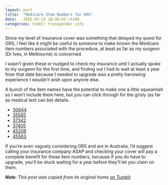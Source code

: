 ```yaml
---
layout: post
title:  "Medicare Item Numbers for GRS"
date:   2016-02-23 18:39:43 +1100
categories: tumblr transgender info
---
```


Since my level of insurance cover was something that delayed my quest for GRS, I feel like it might be useful to someone to make known the Medicare item numbers associated with the procedure, at least as far as my surgeon (Dr Ives, in Melbourne) is concerned.

I wasn’t given these or nudged to check my insurance until I actually spoke to my surgeon for the first time, and finding out I had to wait at least a year from that date because I needed to upgrade was a pretty harrowing experience I wouldn’t wish upon anyone else.

A bunch of the item names have the potential to make one a little squeamish so I won’t include them here, but you can click through for the grisly (as far as medical text can be) details.

* [30644](http://www9.health.gov.au/mbs/fullDisplay.cfm?type=item&amp;q=30644)
* [35565](http://www9.health.gov.au/mbs/fullDisplay.cfm?type=item&amp;q=35565)
* [37342](http://www9.health.gov.au/mbs/fullDisplay.cfm?type=item&amp;q=37342)
* [37405](http://www9.health.gov.au/mbs/fullDisplay.cfm?type=item&amp;q=37405)
* [45206](http://www9.health.gov.au/mbs/fullDisplay.cfm?type=item&amp;q=45206)
* [45563](http://www9.health.gov.au/mbs/fullDisplay.cfm?type=item&amp;q=45563)

If you’re even vaguely considering GRS and are in Australia, I’d suggest calling your insurance company ASAP and checking your cover will pay a complete benefit for these item numbers, because if you do have to upgrade, you’ll be stuck waiting for a year before they’ll let you claim on them.

_**Note**: This post was copied from its original home [on Tumblr](http://tumblr.drac.at/post/139839162020/medicare-item-numbers-for-grs)_
